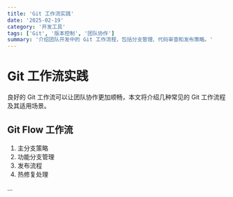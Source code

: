 ```yaml
---
title: 'Git 工作流实践'
date: '2025-02-19'
category: '开发工具'
tags: ['Git', '版本控制', '团队协作']
summary: '介绍团队开发中的 Git 工作流程，包括分支管理、代码审查和发布策略。'
---
```


# Git 工作流实践

良好的 Git 工作流可以让团队协作更加顺畅，本文将介绍几种常见的 Git 工作流程及其适用场景。

## Git Flow 工作流

1. 主分支策略
2. 功能分支管理
3. 发布流程
4. 热修复处理

... 
